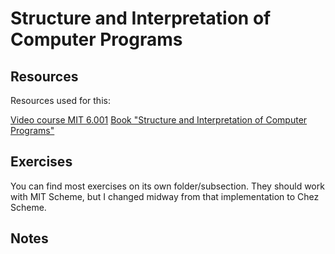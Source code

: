 # Structure and Interpretation of Computer Programs

## Resources

Resources used for this:

[Video course MIT 6.001](https://ocw.mit.edu/courses/6-001-structure-and-interpretation-of-computer-programs-spring-2005/video_galleries/video-lectures/)
[Book "Structure and Interpretation of Computer Programs"](https://mitp-content-server.mit.edu/books/content/sectbyfn/books_pres_0/6515/sicp.zip/full-text/book/book-Z-H-4.html#%25_toc_start)

## Exercises

You can find most exercises on its own folder/subsection. They should work with
MIT Scheme, but I changed midway from that implementation to Chez Scheme.

## Notes


